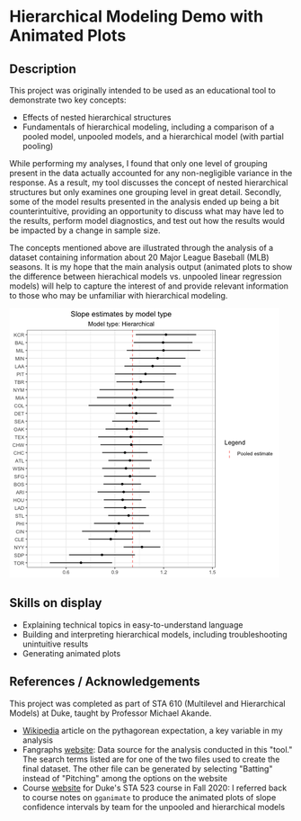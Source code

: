 # Hierarchical Modeling Demo with Animated Plots

## Description

This project was originally intended to be used as an educational tool to demonstrate two key concepts:

- Effects of nested hierarchical structures
- Fundamentals of hierarchical modeling, including a comparison of a pooled model, unpooled models, and a hierarchical model (with partial pooling)
 
While performing my analyses, I found that only one level of grouping present in the data actually accounted for any non-negligible variance in the response. As a result, my tool discusses the concept of nested hierarchical structures but only examines one grouping level in great detail.
Secondly, some of the model results presented in the analysis ended up being a bit counterintuitive, providing an opportunity to discuss what may have led to the results, perform model diagnostics, and test out how the results would be impacted by a change in sample size.

The concepts mentioned above are illustrated through the analysis of a
dataset containing information about 20 Major League Baseball (MLB) seasons. It is my hope that the main analysis output (animated plots to show the difference between hierachical models vs. unpooled linear regression models) will help to capture the interest of and provide relevant information to those who may be unfamiliar with hierarchical modeling.

<img src="hierarchical_anim_plot.gif?raw=true"/>

## Skills on display

- Explaining technical topics in easy-to-understand language
- Building and interpreting hierarchical models, including troubleshooting unintuitive results
- Generating animated plots

## References / Acknowledgements

This project was completed as part of STA 610 (Multilevel and Hierarchical Models) at Duke, taught by Professor Michael Akande.

- [Wikipedia](https://en.wikipedia.org/wiki/Pythagorean_expectation) article
on the pythagorean expectation, a key variable in my analysis
- Fangraphs [website](https://www.fangraphs.com/leaders.aspx?pos=all&stats=pit&lg=all&qual=0&type=0&season=2019&month=0&season1=2000&ind=1&team=0,ts&rost=0&age=0&filter=&players=0&startdate=&enddate=):
Data source for the analysis conducted in this "tool." The search terms listed 
are for one of the two files used to create the final dataset. The other file
can be generated by selecting "Batting" instead of "Pitching" among the options
on the website
- Course [website](http://www2.stat.duke.edu/courses/Fall20/sta523/) for Duke's
STA 523 course in Fall 2020: I referred back to course notes on `gganimate` 
to produce the animated plots of slope confidence intervals by team for the
unpooled and hierarchical models
